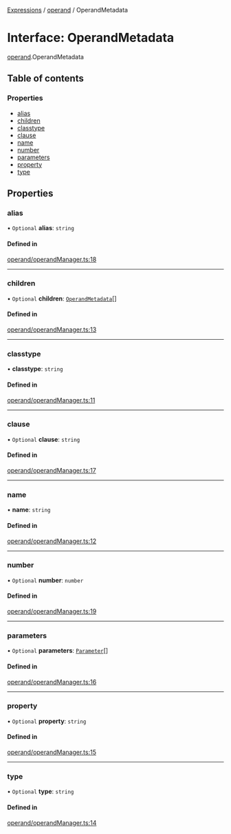 [Expressions](../README.md) / [operand](../modules/operand.md) / OperandMetadata

# Interface: OperandMetadata

[operand](../modules/operand.md).OperandMetadata

## Table of contents

### Properties

- [alias](operand.OperandMetadata.md#alias)
- [children](operand.OperandMetadata.md#children)
- [classtype](operand.OperandMetadata.md#classtype)
- [clause](operand.OperandMetadata.md#clause)
- [name](operand.OperandMetadata.md#name)
- [number](operand.OperandMetadata.md#number)
- [parameters](operand.OperandMetadata.md#parameters)
- [property](operand.OperandMetadata.md#property)
- [type](operand.OperandMetadata.md#type)

## Properties

### alias

• `Optional` **alias**: `string`

#### Defined in

[operand/operandManager.ts:18](https://github.com/FlavioLionelRita/js-expressions/blob/15d1765/src/lib/operand/operandManager.ts#L18)

___

### children

• `Optional` **children**: [`OperandMetadata`](operand.OperandMetadata.md)[]

#### Defined in

[operand/operandManager.ts:13](https://github.com/FlavioLionelRita/js-expressions/blob/15d1765/src/lib/operand/operandManager.ts#L13)

___

### classtype

• **classtype**: `string`

#### Defined in

[operand/operandManager.ts:11](https://github.com/FlavioLionelRita/js-expressions/blob/15d1765/src/lib/operand/operandManager.ts#L11)

___

### clause

• `Optional` **clause**: `string`

#### Defined in

[operand/operandManager.ts:17](https://github.com/FlavioLionelRita/js-expressions/blob/15d1765/src/lib/operand/operandManager.ts#L17)

___

### name

• **name**: `string`

#### Defined in

[operand/operandManager.ts:12](https://github.com/FlavioLionelRita/js-expressions/blob/15d1765/src/lib/operand/operandManager.ts#L12)

___

### number

• `Optional` **number**: `number`

#### Defined in

[operand/operandManager.ts:19](https://github.com/FlavioLionelRita/js-expressions/blob/15d1765/src/lib/operand/operandManager.ts#L19)

___

### parameters

• `Optional` **parameters**: [`Parameter`](model.Parameter.md)[]

#### Defined in

[operand/operandManager.ts:16](https://github.com/FlavioLionelRita/js-expressions/blob/15d1765/src/lib/operand/operandManager.ts#L16)

___

### property

• `Optional` **property**: `string`

#### Defined in

[operand/operandManager.ts:15](https://github.com/FlavioLionelRita/js-expressions/blob/15d1765/src/lib/operand/operandManager.ts#L15)

___

### type

• `Optional` **type**: `string`

#### Defined in

[operand/operandManager.ts:14](https://github.com/FlavioLionelRita/js-expressions/blob/15d1765/src/lib/operand/operandManager.ts#L14)
